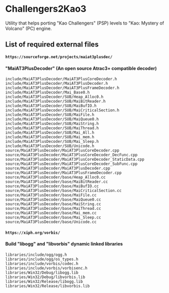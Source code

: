 # Challengers2Kao3
Utility that helps porting "Kao Challengers" (PSP) levels to "Kao: Mystery of Volcano" (PC) engine.


## List of required external files

#### `https://sourceforge.net/projects/maiat3plusdec/`
#### "MaiAT3PlusDecoder" (An open source Atrac3+ compatible decoder)
```
include/MaiAT3PlusDecoder/MaiAT3PlusCoreDecoder.h
include/MaiAT3PlusDecoder/MaiAT3PlusDecoder.h
include/MaiAT3PlusDecoder/MaiAT3PlusFrameDecoder.h
include/MaiAT3PlusDecoder/Mai_Base0.h
include/MaiAT3PlusDecoder/SUB/Heap_Alloc0.h
include/MaiAT3PlusDecoder/SUB/MaiBitReader.h
include/MaiAT3PlusDecoder/SUB/MaiBufIO.h
include/MaiAT3PlusDecoder/SUB/MaiCriticalSection.h
include/MaiAT3PlusDecoder/SUB/MaiFile.h
include/MaiAT3PlusDecoder/SUB/MaiQueue0.h
include/MaiAT3PlusDecoder/SUB/MaiString.h
include/MaiAT3PlusDecoder/SUB/MaiThread.h
include/MaiAT3PlusDecoder/SUB/Mai_All.h
include/MaiAT3PlusDecoder/SUB/Mai_mem.h
include/MaiAT3PlusDecoder/SUB/Mai_Sleep.h
include/MaiAT3PlusDecoder/SUB/Unicode.h
source/MaiAT3PlusDecoder/MaiAT3PlusCoreDecoder.cpp
source/MaiAT3PlusDecoder/MaiAT3PlusCoreDecoder_DecFunc.cpp
source/MaiAT3PlusDecoder/MaiAT3PlusCoreDecoder_StaticData.cpp
source/MaiAT3PlusDecoder/MaiAT3PlusCoreDecoder_SubFunc.cpp
source/MaiAT3PlusDecoder/MaiAT3PlusDecoder.cpp
source/MaiAT3PlusDecoder/MaiAT3PlusFrameDecoder.cpp
source/MaiAT3PlusDecoder/base/Heap_Alloc0.cc
source/MaiAT3PlusDecoder/base/MaiBitReader.cc
source/MaiAT3PlusDecoder/base/MaiBufIO.cc
source/MaiAT3PlusDecoder/base/MaiCriticalSection.cc
source/MaiAT3PlusDecoder/base/MaiFile.cc
source/MaiAT3PlusDecoder/base/MaiQueue0.cc
source/MaiAT3PlusDecoder/base/MaiString.cc
source/MaiAT3PlusDecoder/base/MaiThread.cc
source/MaiAT3PlusDecoder/base/Mai_mem.cc
source/MaiAT3PlusDecoder/base/Mai_Sleep.cc
source/MaiAT3PlusDecoder/base/Unicode.cc
```

#### `https://xiph.org/vorbis/`
#### Build "libogg" and "libvorbis" dynamic linked libraries
```
libraries/include/ogg/ogg.h
libraries/include/ogg/os_types.h
libraries/include/vorbis/codec.h
libraries/include/vorbis/vorbisenc.h
libraries/Win32/Debug/libogg.lib
libraries/Win32/Debug/libvorbis.lib
libraries/Win32/Release/libogg.lib
libraries/Win32/Release/libvorbis.lib
```
